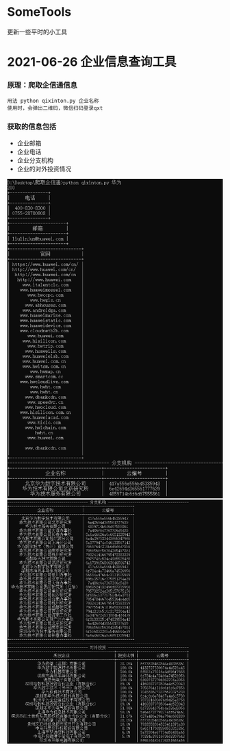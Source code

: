 # SomeTools
更新一些平时的小工具

# 2021-06-26  企业信息查询工具
### 原理：爬取企信通信息
```
用法 python qixinton.py 企业名称
使用时，会弹出二维码，微信扫码登录qxt
```
### 获取的信息包括
* 企业邮箱
* 企业电话
* 企业分支机构
* 企业的对外投资情况

![image-1](https://github.com/ifyoudo/SomeTools/blob/main/%E4%BC%81%E4%B8%9A%E4%BF%A1%E6%81%AF%E6%9F%A5%E8%AF%A2%E5%B7%A5%E5%85%B7/Clip_20210626_222308.png)
![image-1](https://github.com/ifyoudo/SomeTools/blob/main/%E4%BC%81%E4%B8%9A%E4%BF%A1%E6%81%AF%E6%9F%A5%E8%AF%A2%E5%B7%A5%E5%85%B7/Clip_20210626_222329.png)
